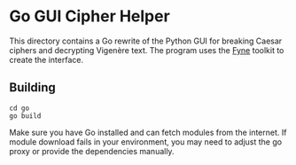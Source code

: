 # Go GUI Cipher Helper

This directory contains a Go rewrite of the Python GUI for breaking
Caesar ciphers and decrypting Vigenère text. The program uses the
[Fyne](https://fyne.io/) toolkit to create the interface.

## Building

```
cd go
go build
```

Make sure you have Go installed and can fetch modules from the internet.
If module download fails in your environment, you may need to adjust the
go proxy or provide the dependencies manually.
```
